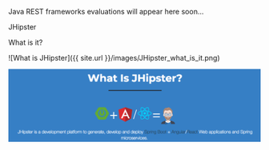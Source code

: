 Java REST frameworks evaluations will appear here soon...

JHipster

What is it?

![What is JHipster]({{ site.url }}/images/JHipster_what_is_it.png)

![What is JHipster 2](../images/JHipster_what_is_it.png)
